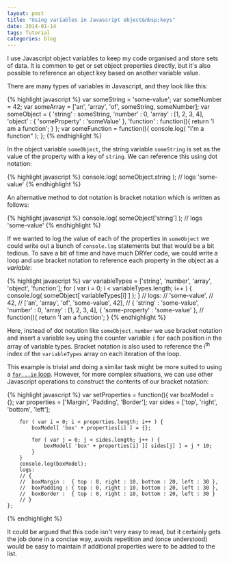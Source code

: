 ```yaml
---
layout: post
title: "Using variables in Javascript object&nbsp;keys"
date: 2014-01-14
tags: Tutorial
categories: blog
---
```


I use Javascript object variables to keep my code organised and store
sets of data. It is common to get or set object properties directly, but
it's also possible to reference an object key based on another variable
value.

There are many types of variables in Javascript, and they look like this:

{% highlight javascript %} 
	var someString = 'some-value'; 
	var someNumber = 42; 
	var someArray = ['an', 'array', 'of', someString, someNumber]; 
	var someObject = { 
		'string' : someString,
		'number' : 0,
		'array' : [1, 2, 3, 4], 
		'object' : { 
			'someProperty' : 'someValue' 
		},
		'function' : function(){
			return 'I am a function';
		}
	}; 
	var someFunction = function(){ 
		console.log( "I'm a function" ); 
	}; 
{% endhighlight %}

In the object variable `someObject`, the string variable `someString` is
set as the value of the property with a key of `string`. We can
reference this using dot notation:

{% highlight javascript %} 
	console.log( someObject.string );
	// logs 'some-value'
{% endhighlight %}

An alternative method to dot notation is bracket notation which is
written as follows:

{% highlight javascript %}
	console.log( someObject['string'] );
	// logs 'some-value'
{% endhighlight %}

If we wanted to log the value of each of the properties in `someObject`
we could write out a bunch of `console.log` statements but that would be
a bit tedious. To save a bit of time and have much DRYer code, we could
write a loop and use bracket notation to reference each property in the
object as a _variable_:

{% highlight javascript %} 
	var variableTypes = ['string', 'number', 'array', 'object', 'function'];
	for ( var i = 0; i < variableTypes.length; i++ ) {
		console.log( someObject[ variableTypes[i] ] );
	}
	// logs:
	// 'some-value', 
	// 42, 
	// ['an', 'array', 'of', 'some-value', 42], 
	// { 'string' : 'some-value', 'number' : 0, 'array' : [1, 2, 3, 4], { 'some-property' : 'some-value' }, 
	// function(){ return 'I am a function'; } 
{% endhighlight %}

Here, instead of dot notation like `someObject.number` we use bracket
notation and insert a variable `key` using the counter variable `i` for
each position in the array of variable types. Bracket notation is also
used to reference the i<sup>th</sup> index of the `variableTypes` array
on each iteration of the loop.

This example is trivial and doing a similar task might be more suited to
using a [`for...in`
loop](https://developer.mozilla.org/en-US/docs/Web/JavaScript/Reference/Statements/for...in).
However, for more complex situations, we can use other Javascript
operations to construct the contents of our bracket notation:

{% highlight javascript %}
    var setProperties = function(){
		var boxModel = {};
		var properties = ['Margin', 'Padding', 'Border'];
		var sides = ['top', 'right', 'bottom', 'left'];

		for ( var i = 0; i < properties.length; i++ ) {
			boxModel[ 'box' + properties[i] ] = {};

			for ( var j = 0; j < sides.length; j++ ) {
				boxModel[ 'box' + properties[i] ][ sides[j] ] = j * 10;
			}
		}
		console.log(boxModel);
		logs:
		// {
		// 	boxMargin :  { top : 0, right : 10, bottom : 20, left : 30 },
		// 	boxPadding : { top : 0, right : 10, bottom : 20, left : 30 },
		// 	boxBorder :  { top : 0, right : 10, bottom : 20, left : 30 }
		// }
	};
{% endhighlight %}

It could be argued that this code isn't very easy to read, but it certainly
gets the job done in a concise way, avoids repetition and (once
understood) would be easy to maintain if additional properties were to
be added to the list.
